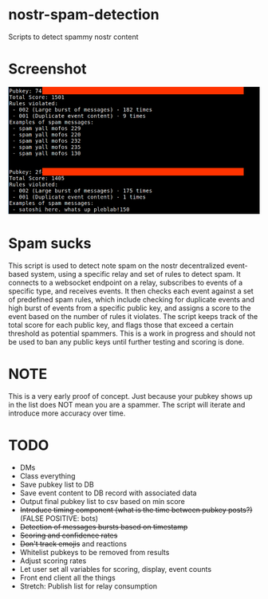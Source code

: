 # nostr-spam-detection
Scripts to detect spammy nostr content

# Screenshot
<img src="https://github.com/ronaldstoner/nostr-spam-detection/blob/main/images/poc.png?raw=true" alt="A text console showing spammy pubkeys and their content" width="600">

# Spam sucks
This script is used to detect note spam on the nostr decentralized event-based system, using a specific relay and set of rules to detect spam. It connects to a websocket endpoint on a relay, subscribes to events of a specific type, and receives events. It then checks each event against a set of predefined spam rules, which include checking for duplicate events and high burst of events from a specific public key, and assigns a score to the event based on the number of rules it violates. The script keeps track of the total score for each public key, and flags those that exceed a certain threshold as potential spammers. This is a work in progress and should not be used to ban any public keys until further testing and scoring is done.

# NOTE
This is a very early proof of concept. Just because your pubkey shows up in the list does NOT mean you are a spammer. The script will iterate and introduce more accuracy over time. 

# TODO
- DMs
- Class everything
- Save pubkey list to DB
- Save event content to DB record with associated data
- Output final pubkey list to csv based on min score
- ~~Introduce timing component (what is the time between pubkey posts?)~~ (FALSE POSITIVE: bots)
- ~~Detection of messages bursts based on timestamp~~
- ~~Scoring and confidence rates~~
- ~~Don't track emojis~~ and reactions
- Whitelist pubkeys to be removed from results
- Adjust scoring rates
- Let user set all variables for scoring, display, event counts
- Front end client all the things
- Stretch: Publish list for relay consumption
